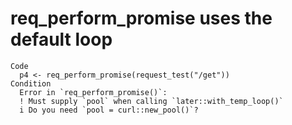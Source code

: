 # req_perform_promise uses the default loop

    Code
      p4 <- req_perform_promise(request_test("/get"))
    Condition
      Error in `req_perform_promise()`:
      ! Must supply `pool` when calling `later::with_temp_loop()`
      i Do you need `pool = curl::new_pool()`?

